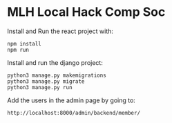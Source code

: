 # MLH Local Hack Comp Soc

Install and Run the react project with:

```
npm install
npm run
```

Install and run the django project:

```
python3 manage.py makemigrations
python3 manage.py migrate
python3 manage.py run
```

Add the users in the admin page by going to:

```
http://localhost:8000/admin/backend/member/
```


